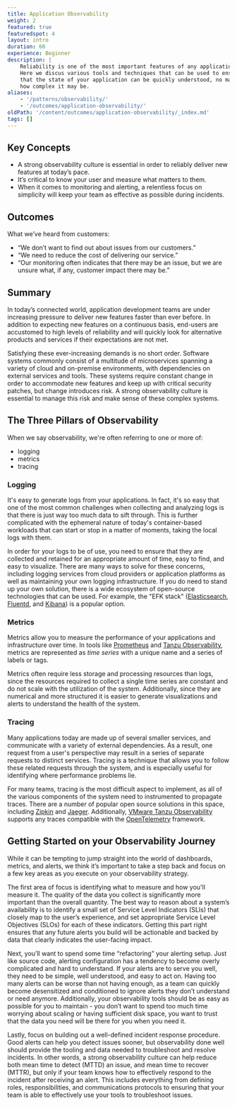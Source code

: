 ```yaml
---
title: Application Observability
weight: 2
featured: true
featuredspot: 4
layout: intro
duration: 60
experience: Beginner
description: |
    Reliability is one of the most important features of any application.
    Here we discus various tools and techniques that can be used to ensure
    that the state of your application can be quickly understood, no matter
    how complex it may be.
aliases:
    - '/patterns/observability/'
    - '/outcomes/application-observability/'
oldPath: '/content/outcomes/application-observability/_index.md'
tags: []
---
```


## Key Concepts

-   A strong observability culture is essential in order to reliably deliver new
    features at today’s pace.
-   It’s critical to know your user and measure what matters to them.
-   When it comes to monitoring and alerting, a relentless focus on simplicity
    will keep your team as effective as possible during incidents.

## Outcomes

What we’ve heard from customers:

-   “We don’t want to find out about issues from our customers.”
-   “We need to reduce the cost of delivering our service.”
-   “Our monitoring often indicates that there may be an issue, but we are unsure
    what, if any, customer impact there may be.”

## Summary

In today’s connected world, application development teams are under increasing
pressure to deliver new features faster than ever before. In addition to
expecting new features on a continuous basis, end-users are accustomed to high
levels of reliability and will quickly look for alternative products and
services if their expectations are not met.

Satisfying these ever-increasing demands is no short order. Software systems
commonly consist of a multitude of microservices spanning a variety of cloud and
on-premise environments, with dependencies on external services and tools. These
systems require constant change in order to accommodate new features and keep up
with critical security patches, but change introduces risk. A strong
observability culture is essential to manage this risk and make sense of these
complex systems.

## The Three Pillars of Observability

When we say observability, we're often referring to one or more of:

-   logging
-   metrics
-   tracing

### Logging

It's easy to generate logs from your applications. In fact, it's so easy that
one of the most common challenges when collecting and analyzing logs is that
there is just way too much data to sift through. This is further complicated
with the ephemeral nature of today's container-based workloads that can start or
stop in a matter of moments, taking the local logs with them.

In order for your logs to be of use, you need to ensure that they are collected
and retained for an appropriate amount of time, easy to find, and easy to
visualize. There are many ways to solve for these concerns, including logging
services from cloud providers or application platforms as well as maintaining
your own logging infrastructure. If you do need to stand up your own solution,
there is a wide ecosystem of open-source technologies that can be used. For
example, the "EFK stack" ([Elasticsearch](https://www.elastic.co),
[Fluentd](https://www.fluentd.org), and
[Kibana](https://www.elastic.co/kibana)) is a popular option.

### Metrics

Metrics allow you to measure the performance of your applications and
infrastructure over time. In tools like [Prometheus](https://prometheus.io)
and [Tanzu Observability](https://tanzu.vmware.com/observability), metrics
are represented as _time series_ with a unique name and a series of labels
or tags.

Metrics often require less storage and processing resources than logs, since the
resources required to collect a single time series are constant and do not scale
with the utilization of the system. Additionally, since they are numerical and
more structured it is easier to generate visualizations and alerts to understand
the health of the system.

### Tracing

Many applications today are made up of several smaller services, and communicate
with a variety of external dependencies. As a result, one request from a user's
perspective may result in a series of separate requests to distinct services.
Tracing is a technique that allows you to follow these related requests through
the system, and is especially useful for identifying where performance problems
lie.

For many teams, tracing is the most difficult aspect to implement, as all of the
various components of the system need to instrumented to propagate traces. There
are a number of popular open source solutions in this space, including
[Zipkin](https://zipkin.io) and [Jaeger](https://www.jaegertracing.io).
Additionally,
[VMware Tanzu Observability](https://tanzu.vmware.com/content/vmware-tanzu-observability-features/microservices-observability-with-distributed-tracing)
supports any traces compatible with the
[OpenTelemetry](https://tanzu.vmware.com/content/vmware-tanzu-observability-features/microservices-observability-with-distributed-tracing)
framework.

## Getting Started on your Observability Journey

While it can be tempting to jump straight into the world of dashboards, metrics,
and alerts, we think it’s important to take a step back and focus on a few key
areas as you execute on your observability strategy.

The first area of focus is identifying what to measure and how you'll measure
it. The quality of the data you collect is significantly more important than the
overall quantity. The best way to reason about a system’s availability is to
identify a small set of Service Level Indicators (SLIs) that closely map to the
user’s experience, and set appropriate Service Level Objectives (SLOs) for each
of these indicators. Getting this part right ensures that any future alerts you
build will be actionable and backed by data that clearly indicates the
user-facing impact.

Next, you’ll want to spend some time “refactoring” your alerting setup. Just
like source code, alerting configuration has a tendency to become overly
complicated and hard to understand. If your alerts are to serve you well, they
need to be simple, well understood, and easy to act on. Having too many alerts
can be worse than not having enough, as a team can quickly become desensitized
and conditioned to ignore alerts they don’t understand or need anymore.
Additionally, your observability tools should be as easy as possible for you to
maintain - you don’t want to spend too much time worrying about scaling or
having sufficient disk space, you want to trust that the data you need will be
there for you when you need it.

Lastly, focus on building out a well-defined incident response procedure. Good
alerts can help you detect issues sooner, but observability done well should
provide the tooling and data needed to troubleshoot and resolve incidents. In
other words, a strong observability culture can help reduce both mean time to
detect (MTTD) an issue, and mean time to recover (MTTR), but only if your team
knows how to effectively respond to the incident after receiving an alert. This
includes everything from defining roles, responsibilities, and communications
protocols to ensuring that your team is able to effectively use your tools to
troubleshoot issues.
